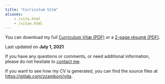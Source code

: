```yaml
---
title: "Curriculum Vitæ"
aliases:
    - /vita.html
    - /vitae.html
---
```


You can download my full [Curriculum Vitæ (PDF)](/files/vita/zamboni-vita.pdf) or a [2-page résumé (PDF)](/files/vita/zamboni-resume.pdf).

Last updated on **July  1, 2021**

If you have any questions or comments, or need additional information, please do not hesitate to [contact me](/contact).

If you want to see how my CV is generated, you can find the source files at https://gitlab.com/zzamboni/vita.

